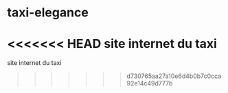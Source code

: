 # taxi-elegance
<<<<<<< HEAD
site internet du taxi
=======
site internet du taxi
>>>>>>> d730765aa27a10e6d4b0b7c0cca92e14c49d777b
